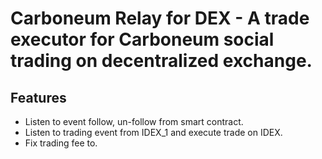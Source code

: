 # Carboneum Relay for DEX - A trade executor for Carboneum social trading on decentralized exchange.


## Features
 - Listen to event follow, un-follow from smart contract.
 - Listen to trading event from IDEX_1 and execute trade on IDEX.
 - Fix trading fee to.
